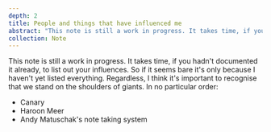 ```yaml
---
depth: 2
title: People and things that have influenced me
abstract: "This note is still a work in progress. It takes time, if you hadn't documented it already, to list out your influences. But I think it's important to recognise that we stand on the shoulders of giants."
collection: Note
---
```

This note is still a work in progress. It takes time, if you hadn't documented it already, to list out your influences. So if it seems bare it's only because I haven't yet listed everything. Regardless, I think it's important to recognise that we stand on the shoulders of giants. In no particular order:
- <inter-link href="canary">Canary</inter-link>
- <inter-link href="haroon-meer">Haroon Meer</inter-link>
- <inter-link href="andy-matuschaks-note-taking-system">Andy Matuschak's note taking system</inter-link>